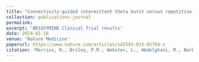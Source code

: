 ```yaml
---
title: "Connectivity-guided intermittent theta burst versus repetitive transcranial magnetic stimulation for treatment-resistant depression: a randomized controlled trial"
collection: publications-journal
permalink: 
excerpt: 'BRIGhTMIND Clinical Trial results'
date: 2024-01-16
venue: 'Nature Medicine'
paperurl: https://www.nature.com/articles/s41591-023-02764-z
citation: 'Morriss, R., Briley, P.M., Webster, L., Abdelghani, M., Barber, S., Bates, Brookes, C., Hall, B., Ingram, L., Kurkar, M., C., Lankappa, S., Liddle, P., McAllister-Williams, H., O''Neil-Kerr, A., <b>Pszczolkowski, S.</b>, Suazo Di Paola, A., Walters, Y., and Auer, D.P., 2024. &quot;Connectivity-guided intermittent theta burst versus repetitive transcranial magnetic stimulation for treatment-resistant depression: a randomized controlled trial&quot; <i>Nature Medicine</i>, 30, pp.403-413'
---
```


